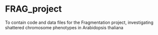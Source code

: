 FRAG_project
============

To contain code and data files for the Fragmentation project, investigating shattered chromosome phenotypes in Arabidopsis thaliana
